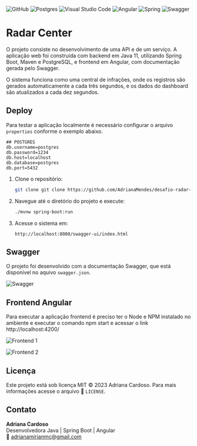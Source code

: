 ![GitHub](https://img.shields.io/badge/github-%23121011.svg?style=for-the-badge&logo=github&logoColor=white) ![Postgres](https://img.shields.io/badge/postgres-%23316192.svg?style=for-the-badge&logo=postgresql&logoColor=white) ![Visual Studio Code](https://img.shields.io/badge/Visual%20Studio%20Code-0078d7.svg?style=for-the-badge&logo=visual-studio-code&logoColor=white) ![Angular](https://img.shields.io/badge/angular-%23DD0031.svg?style=for-the-badge&logo=angular&logoColor=white) ![Spring](https://img.shields.io/badge/spring-%236DB33F.svg?style=for-the-badge&logo=spring&logoColor=white) ![Swagger](https://img.shields.io/badge/-Swagger-%23Clojure?style=for-the-badge&logo=swagger&logoColor=white)

# Radar Center

O projeto consiste no desenvolvimento de uma API e de um serviço. A aplicação web foi construída com backend em Java 11, utilizando Spring Boot, Maven e PostgreSQL, e frontend em Angular, com documentação gerada pelo Swagger.

O sistema funciona como uma central de infrações, onde os registros são gerados automaticamente a cada três segundos, e os dados do dashboard são atualizados a cada dez segundos.

## Deploy

Para testar a aplicação localmente é necessário configurar o arquivo ``properties`` conforme o exemplo abaixo. 

```
## POSTGRES
db.username=postgres
db.password=1234
db.host=localhost
db.database=postgres
db.port=5432
```

1. Clone o repositório:
   ```bash
   git clone git clone https://github.com/AdrianaMendes/desafio-radar-center.git
   ```

2. Navegue até o diretório do projeto e execute:
   ```bash
   ./mvnw spring-boot:run
   ```

3. Acesse o sistema em:
   ```
   http://localhost:8080/swagger-ui/index.html

## Swagger

O projeto foi desenvolvido com a documentação Swagger, que está disponível no aquivo ```swagger.json```.

![Swagger](images/swagger-1.png)

## Frontend Angular

Para executar a aplicação frontend é preciso ter o Node e NPM instalado no ambiente e executar o comando npm start e acessar o link http://localhost:4200/

![Frontend 1](images/frontend-1.png)

![Frontend 2](images/frontend-2.png)

## Licença

Este projeto está sob licença MIT © 2023 Adriana Cardoso. Para mais informações acesse o arquivo :scroll: `LICENSE`.

## Contato

**Adriana Cardoso**  
Desenvolvedora Java | Spring Boot | Angular  
📧 adrianamirianmc@gmail.com
